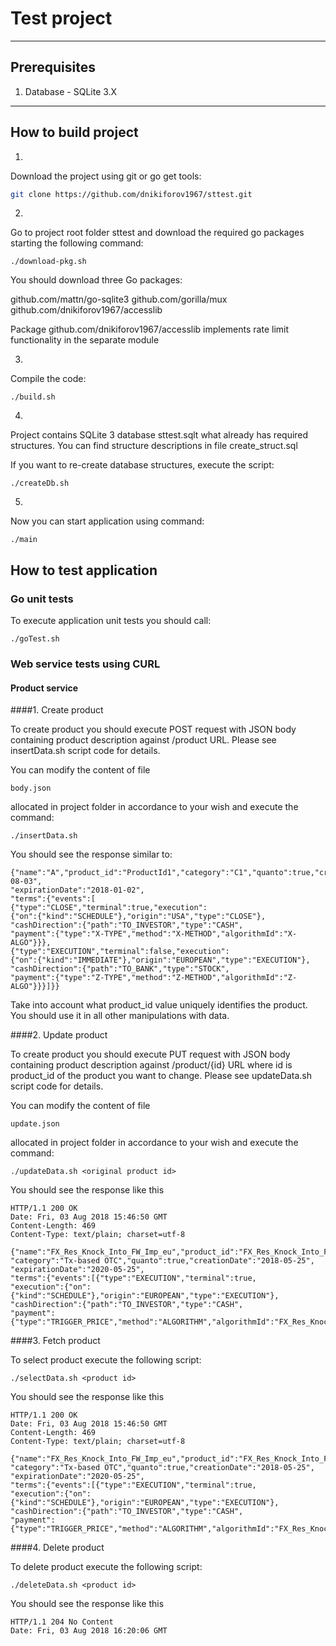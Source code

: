# Test project

---

## Prerequisites

1. Database - SQLite 3.X
---
## How to build project

1. 

Download the project using git or go get tools:

```sh
git clone https://github.com/dnikiforov1967/sttest.git
```

2.

Go to project root folder sttest and download the required go packages starting the following command:

```
./download-pkg.sh
```

You should download three Go packages:

github.com/mattn/go-sqlite3
github.com/gorilla/mux
github.com/dnikiforov1967/accesslib

Package github.com/dnikiforov1967/accesslib implements rate limit functionality in the separate module

3. 

Compile the code:

```
./build.sh
``` 

4.

Project contains SQLite 3 database sttest.sqlt what already has required structures.
You can find structure descriptions in file create_struct.sql

If you want to re-create database structures, execute the script:

```
./createDb.sh
```

5.

Now you can start application using command:

```
./main
```


## How to test application

### Go unit tests

To execute application unit tests you should call:

```
./goTest.sh
```

### Web service tests using CURL

#### Product service

####1. Create product

To create product you should execute POST request with JSON body containing product description
against /product URL. Please see insertData.sh script code for details.

You can modify the content of file 

```
body.json 
```

allocated in project folder in accordance to your wish and execute the command:

```
./insertData.sh
```

You should see the response similar to:

```
{"name":"A","product_id":"ProductId1","category":"C1","quanto":true,"creationDate":"2018-08-03",
"expirationDate":"2018-01-02",
"terms":{"events":[
{"type":"CLOSE","terminal":true,"execution":
{"on":{"kind":"SCHEDULE"},"origin":"USA","type":"CLOSE"},
"cashDirection":{"path":"TO_INVESTOR","type":"CASH",
"payment":{"type":"X-TYPE","method":"X-METHOD","algorithmId":"X-ALGO"}}},
{"type":"EXECUTION","terminal":false,"execution":
{"on":{"kind":"IMMEDIATE"},"origin":"EUROPEAN","type":"EXECUTION"},
"cashDirection":{"path":"TO_BANK","type":"STOCK",
"payment":{"type":"Z-TYPE","method":"Z-METHOD","algorithmId":"Z-ALGO"}}}]}}
``` 

Take into account what product_id value uniquely identifies the product. You should use it 
in all other manipulations with data.

####2. Update product

To create product you should execute PUT request with JSON body containing product description
against /product/{id} URL where id is product_id of the product you want to change. 
Please see updateData.sh script code for details.

You can modify the content of file 

```
update.json 
```

allocated in project folder in accordance to your wish and execute the command:

```
./updateData.sh <original product id>
```

You should see the response like this

```
HTTP/1.1 200 OK
Date: Fri, 03 Aug 2018 15:46:50 GMT
Content-Length: 469
Content-Type: text/plain; charset=utf-8

{"name":"FX_Res_Knock_Into_FW_Imp_eu","product_id":"FX_Res_Knock_Into_FW_Imp_eu",
"category":"Tx-based OTC","quanto":true,"creationDate":"2018-05-25",
"expirationDate":"2020-05-25",
"terms":{"events":[{"type":"EXECUTION","terminal":true,
"execution":{"on":{"kind":"SCHEDULE"},"origin":"EUROPEAN","type":"EXECUTION"},
"cashDirection":{"path":"TO_INVESTOR","type":"CASH",
"payment":{"type":"TRIGGER_PRICE","method":"ALGORITHM","algorithmId":"FX_Res_Knock_Into_FW_Imp_eu"}}}]}}
```

####3. Fetch product

To select product execute the following script:

```
./selectData.sh <product id>
``` 

You should see the response like this

```
HTTP/1.1 200 OK
Date: Fri, 03 Aug 2018 15:46:50 GMT
Content-Length: 469
Content-Type: text/plain; charset=utf-8

{"name":"FX_Res_Knock_Into_FW_Imp_eu","product_id":"FX_Res_Knock_Into_FW_Imp_eu",
"category":"Tx-based OTC","quanto":true,"creationDate":"2018-05-25",
"expirationDate":"2020-05-25",
"terms":{"events":[{"type":"EXECUTION","terminal":true,
"execution":{"on":{"kind":"SCHEDULE"},"origin":"EUROPEAN","type":"EXECUTION"},
"cashDirection":{"path":"TO_INVESTOR","type":"CASH",
"payment":{"type":"TRIGGER_PRICE","method":"ALGORITHM","algorithmId":"FX_Res_Knock_Into_FW_Imp_eu"}}}]}}
```

####4. Delete product

To delete product execute the following script:

```
./deleteData.sh <product id>
``` 

You should see the response like this

```
HTTP/1.1 204 No Content
Date: Fri, 03 Aug 2018 16:20:06 GMT
```
